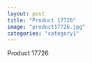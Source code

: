 ```yaml
---
layout: post
title: "Product 17726"
image: "product17726.jpg"
categories: "category1"
---
```

Product 17726
